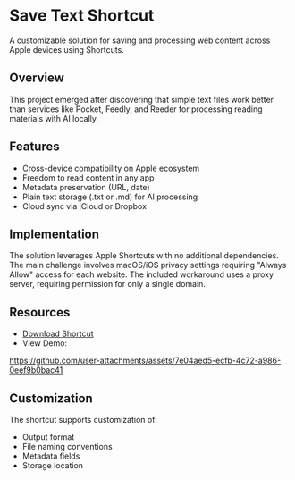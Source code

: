 # Save Text Shortcut

A customizable solution for saving and processing web content across Apple devices using Shortcuts.

## Overview

This project emerged after discovering that simple text files work better than services like Pocket, Feedly, and Reeder for processing reading materials with AI locally.

## Features

* Cross-device compatibility on Apple ecosystem
* Freedom to read content in any app
* Metadata preservation (URL, date)
* Plain text storage (.txt or .md) for AI processing
* Cloud sync via iCloud or Dropbox

## Implementation

The solution leverages Apple Shortcuts with no additional dependencies. The main challenge involves macOS/iOS privacy settings requiring "Always Allow" access for each website. The included workaround uses a proxy server, requiring permission for only a single domain.

## Resources

* [Download Shortcut](https://www.icloud.com/shortcuts/4ff54b747fe847ed95d1613f470a8c83)
* View Demo:

https://github.com/user-attachments/assets/7e04aed5-ecfb-4c72-a986-0eef9b0bac41

## Customization

The shortcut supports customization of:
* Output format
* File naming conventions
* Metadata fields
* Storage location